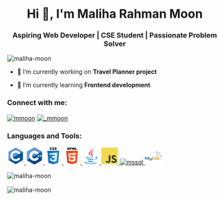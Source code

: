 <h1 align="center">Hi 👋, I'm Maliha Rahman Moon</h1>
<h3 align="center">Aspiring Web Developer | CSE Student | Passionate Problem Solver</h3>

<p align="left"> <img src="https://komarev.com/ghpvc/?username=maliha-moon&label=Profile%20views&color=0e75b6&style=flat" alt="maliha-moon" /> </p>

- 🔭 I’m currently working on **Travel Planner project**

- 🌱 I’m currently learning **Frontend development**

<h3 align="left">Connect with me:</h3>
<p align="left">
<a href="https://www.codechef.com/users/mmoon" target="blank"><img align="center" src="https://cdn.jsdelivr.net/npm/simple-icons@3.1.0/icons/codechef.svg" alt="mmoon" height="30" width="40" /></a>
<a href="https://codeforces.com/profile/_mmoon" target="blank"><img align="center" src="https://raw.githubusercontent.com/rahuldkjain/github-profile-readme-generator/master/src/images/icons/Social/codeforces.svg" alt="_mmoon" height="30" width="40" /></a>
</p>

<h3 align="left">Languages and Tools:</h3>
<p align="left"> <a href="https://www.cprogramming.com/" target="_blank" rel="noreferrer"> <img src="https://raw.githubusercontent.com/devicons/devicon/master/icons/c/c-original.svg" alt="c" width="40" height="40"/> </a> <a href="https://www.w3schools.com/cpp/" target="_blank" rel="noreferrer"> <img src="https://raw.githubusercontent.com/devicons/devicon/master/icons/cplusplus/cplusplus-original.svg" alt="cplusplus" width="40" height="40"/> </a> <a href="https://www.w3schools.com/css/" target="_blank" rel="noreferrer"> <img src="https://raw.githubusercontent.com/devicons/devicon/master/icons/css3/css3-original-wordmark.svg" alt="css3" width="40" height="40"/> </a> <a href="https://www.w3.org/html/" target="_blank" rel="noreferrer"> <img src="https://raw.githubusercontent.com/devicons/devicon/master/icons/html5/html5-original-wordmark.svg" alt="html5" width="40" height="40"/> </a> <a href="https://www.java.com" target="_blank" rel="noreferrer"> <img src="https://raw.githubusercontent.com/devicons/devicon/master/icons/java/java-original.svg" alt="java" width="40" height="40"/> </a> <a href="https://developer.mozilla.org/en-US/docs/Web/JavaScript" target="_blank" rel="noreferrer"> <img src="https://raw.githubusercontent.com/devicons/devicon/master/icons/javascript/javascript-original.svg" alt="javascript" width="40" height="40"/> </a> <a href="https://www.microsoft.com/en-us/sql-server" target="_blank" rel="noreferrer"> <img src="https://www.svgrepo.com/show/303229/microsoft-sql-server-logo.svg" alt="mssql" width="40" height="40"/> </a> <a href="https://www.mysql.com/" target="_blank" rel="noreferrer"> <img src="https://raw.githubusercontent.com/devicons/devicon/master/icons/mysql/mysql-original-wordmark.svg" alt="mysql" width="40" height="40"/> </a>  </p>

<p><img align="center" src="https://github-readme-stats.vercel.app/api/top-langs?username=maliha-moon&show_icons=true&locale=en&layout=compact" alt="maliha-moon" /></p>

<p><img align="center" src="https://github-readme-streak-stats.herokuapp.com/?user=maliha-moon&" alt="maliha-moon" /></p>

